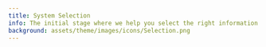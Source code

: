 ```yaml
---
title: System Selection
info: The initial stage where we help you select the right information system to meet your needs.
background: assets/theme/images/icons/Selection.png
---
```

